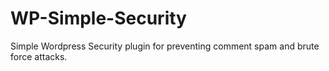 # WP-Simple-Security
Simple Wordpress Security plugin for preventing comment spam and brute force attacks.
